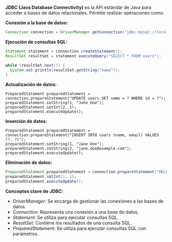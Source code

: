 **JDBC (Java Database Connectivity)** es la API estándar de Java para acceder a bases de datos relacionales. Permite realizar operaciones como:

**Conexión a la base de datos:**

```java
Connection connection = DriverManager.getConnection("jdbc:mysql://localhost:3306/mydb", "root", "password");
```

**Ejecución de consultas SQL:**

```Java
Statement statement = connection.createStatement();
ResultSet resultSet = statement.executeQuery("SELECT * FROM users");

while (resultSet.next()) {
  System.out.println(resultSet.getString("name"));
}
```

**Actualización de datos:**

```
PreparedStatement preparedStatement = connection.prepareStatement("UPDATE users SET name = ? WHERE id = ?");
preparedStatement.setString(1, "John Doe");
preparedStatement.setInt(2, 1);
preparedStatement.executeUpdate();
```

**Inserción de datos:**

```
PreparedStatement preparedStatement = connection.prepareStatement("INSERT INTO users (name, email) VALUES (?, ?)");
preparedStatement.setString(1, "Jane Doe");
preparedStatement.setString(2, "jane.doe@example.com");
preparedStatement.executeUpdate();
```

**Eliminación de datos:**

```Java
PreparedStatement preparedStatement = connection.prepareStatement("DELETE FROM users WHERE id = ?");
preparedStatement.setInt(1, 1);
preparedStatement.executeUpdate();
```

**Conceptos clave de JDBC:**

- _DriverManager_: Se encarga de gestionar las conexiones a las bases de datos.
- _Connection_: Representa una conexión a una base de datos.
- _Statement_: Se utiliza para ejecutar consultas SQL.
- _ResultSet_: Contiene los resultados de una consulta SQL.
- _PreparedStatement_: Se utiliza para ejecutar consultas SQL con parámetros.
